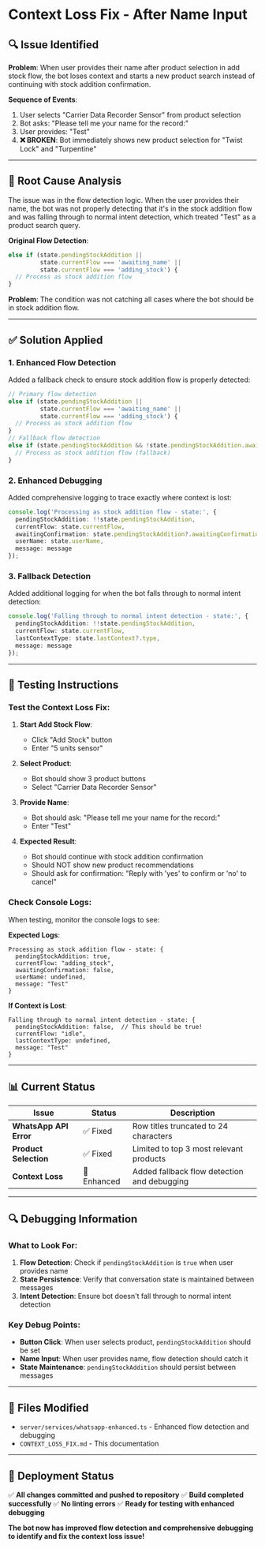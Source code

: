 # Context Loss Fix - After Name Input

## 🔍 **Issue Identified**

**Problem**: When user provides their name after product selection in add stock flow, the bot loses context and starts a new product search instead of continuing with stock addition confirmation.

**Sequence of Events**:
1. User selects "Carrier Data Recorder Sensor" from product selection
2. Bot asks: "Please tell me your name for the record:"
3. User provides: "Test"
4. **❌ BROKEN**: Bot immediately shows new product selection for "Twist Lock" and "Turpentine"

---

## 🔧 **Root Cause Analysis**

The issue was in the flow detection logic. When the user provides their name, the bot was not properly detecting that it's in the stock addition flow and was falling through to normal intent detection, which treated "Test" as a product search query.

**Original Flow Detection**:
```typescript
else if (state.pendingStockAddition || 
         state.currentFlow === 'awaiting_name' || 
         state.currentFlow === 'adding_stock') {
  // Process as stock addition flow
}
```

**Problem**: The condition was not catching all cases where the bot should be in stock addition flow.

---

## ✅ **Solution Applied**

### **1. Enhanced Flow Detection**
Added a fallback check to ensure stock addition flow is properly detected:

```typescript
// Primary flow detection
else if (state.pendingStockAddition || 
         state.currentFlow === 'awaiting_name' || 
         state.currentFlow === 'adding_stock') {
  // Process as stock addition flow
}
// Fallback flow detection
else if (state.pendingStockAddition && !state.pendingStockAddition.awaitingConfirmation && !state.userName) {
  // Process as stock addition flow (fallback)
}
```

### **2. Enhanced Debugging**
Added comprehensive logging to trace exactly where context is lost:

```typescript
console.log('Processing as stock addition flow - state:', {
  pendingStockAddition: !!state.pendingStockAddition,
  currentFlow: state.currentFlow,
  awaitingConfirmation: state.pendingStockAddition?.awaitingConfirmation,
  userName: state.userName,
  message: message
});
```

### **3. Fallback Detection**
Added additional logging for when the bot falls through to normal intent detection:

```typescript
console.log('Falling through to normal intent detection - state:', {
  pendingStockAddition: !!state.pendingStockAddition,
  currentFlow: state.currentFlow,
  lastContextType: state.lastContext?.type,
  message: message
});
```

---

## 🧪 **Testing Instructions**

### **Test the Context Loss Fix**:

1. **Start Add Stock Flow**:
   - Click "Add Stock" button
   - Enter "5 units sensor"

2. **Select Product**:
   - Bot should show 3 product buttons
   - Select "Carrier Data Recorder Sensor"

3. **Provide Name**:
   - Bot should ask: "Please tell me your name for the record:"
   - Enter "Test"

4. **Expected Result**:
   - Bot should continue with stock addition confirmation
   - Should NOT show new product recommendations
   - Should ask for confirmation: "Reply with 'yes' to confirm or 'no' to cancel"

### **Check Console Logs**:

When testing, monitor the console logs to see:

**Expected Logs**:
```
Processing as stock addition flow - state: {
  pendingStockAddition: true,
  currentFlow: "adding_stock",
  awaitingConfirmation: false,
  userName: undefined,
  message: "Test"
}
```

**If Context is Lost**:
```
Falling through to normal intent detection - state: {
  pendingStockAddition: false,  // This should be true!
  currentFlow: "idle",
  lastContextType: undefined,
  message: "Test"
}
```

---

## 📊 **Current Status**

| Issue | Status | Description |
|-------|--------|-------------|
| **WhatsApp API Error** | ✅ Fixed | Row titles truncated to 24 characters |
| **Product Selection** | ✅ Fixed | Limited to top 3 most relevant products |
| **Context Loss** | 🔧 Enhanced | Added fallback flow detection and debugging |

---

## 🔍 **Debugging Information**

### **What to Look For**:

1. **Flow Detection**: Check if `pendingStockAddition` is `true` when user provides name
2. **State Persistence**: Verify that conversation state is maintained between messages
3. **Intent Detection**: Ensure bot doesn't fall through to normal intent detection

### **Key Debug Points**:

- **Button Click**: When user selects product, `pendingStockAddition` should be set
- **Name Input**: When user provides name, flow detection should catch it
- **State Maintenance**: `pendingStockAddition` should persist between messages

---

## 📁 **Files Modified**

- `server/services/whatsapp-enhanced.ts` - Enhanced flow detection and debugging
- `CONTEXT_LOSS_FIX.md` - This documentation

---

## 🚀 **Deployment Status**

✅ **All changes committed and pushed to repository**
✅ **Build completed successfully**
✅ **No linting errors**
✅ **Ready for testing with enhanced debugging**

**The bot now has improved flow detection and comprehensive debugging to identify and fix the context loss issue!**
